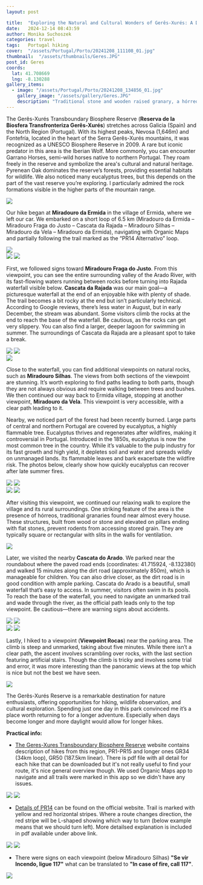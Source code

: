 ```yaml
---
layout: post

title:  "Exploring the Natural and Cultural Wonders of Gerês-Xurés: A December Adventure"
date:   2024-12-14 08:43:59
author: Monika Suchoszek
categories: travel
tags:	Portugal hiking 
cover:  "/assets/Portugal/Porto/20241208_111108_01.jpg"
thumbnail:  "/assets/thumbnails/Geres.JPG"
post_id: Geres
coords:
  lat: 41.708669
  lng: -8.130288
gallery_items:
  - image: "/assets/Portugal/Porto/20241208_134856_01.jpg"
    gallery_image: "/assets/gallery/Geres.JPG"
    description: "Traditional stone and wooden raised granary, a hórreo, on a hillside near Gerês."
---
```


The Gerês-Xurés Transboundary Biosphere Reserve (**Reserva de la Biosfera Transfronteriza Gerês-Xurés**) stretches across 
Galicia (Spain) and the North Region (Portugal). With its highest peaks, Nevosa (1,646m) and Fontefría, located in the 
heart of the Serra Gerês-Xurés mountains, it was recognized as a UNESCO Biosphere Reserve in 2009. A rare but iconic 
predator in this area is the Iberian Wolf. More commonly, you can encounter Garrano Horses, semi-wild horses native to 
northern Portugal. They roam freely in the reserve and symbolize the area's cultural and natural heritage. Pyrenean Oak 
dominates the reserve’s forests, providing essential habitats for wildlife. We also noticed many eucalyptus trees, but 
this depends on the part of the vast reserve you’re exploring. I particularly admired the rock formations visible in the 
higher parts of the mountain range.

<img src="/assets/Portugal/Porto/20241208_111108_01.jpg" />

Our hike began at **Miradouro da Ermida** in the village of Ermida, where we left our car. We embarked on a short loop of 6.5 km 
(Miradouro da Ermida – Miradouro Fraga do Justo – Cascata da Rajada – Miradouro Silhas – Miradouro da Vela – Miradouro da Ermida), 
navigating with Organic Maps and partially following the trail marked as the “PR14 Alternativo” loop.

<img src="/assets/Portugal/Porto/20241208_113004_01.jpg" />
<div class="row">
  <img src="/assets/Portugal/Porto/20241208_114348_01.jpg" class="column-50" />
  <img src="/assets/Portugal/Porto/20241208_113627_01.jpg" class="column-50" />
</div>

First, we followed signs toward **Miradouro Fraga do Justo**. From this viewpoint, you can see the entire surrounding valley of 
the Arado River, with its fast-flowing waters running between rocks before turning into Rajada waterfall visible below. 
**Cascata da Rajada** was our main goal—a picturesque waterfall at the end of an enjoyable hike with plenty of shade. The 
trail becomes a bit rocky at the end but isn’t particularly technical. According to Google reviews, there’s less water 
in August, but in early December, the stream was abundant. Some visitors climb the rocks at the end to reach the base of 
the waterfall. Be cautious, as the rocks can get very slippery. You can also find a larger, deeper lagoon for swimming in 
summer. The surroundings of Cascata da Rajada are a pleasant spot to take a break.

<div class="row">
  <img src="/assets/Portugal/Porto/20241208_122953_01.jpg" class="column-50" />
  <img src="/assets/Portugal/Porto/20241208_130642_01.jpg" class="column-50" />
</div>
<img src="/assets/Portugal/Porto/20241208_130539_01.jpg" />

Close to the waterfall, you can find additional viewpoints on natural rocks, such as **Miradouro Silhas**. The views from both 
sections of the viewpoint are stunning. It’s worth exploring to find paths leading to both parts, though they are not always 
obvious and require walking between trees and bushes. We then continued our way back to Ermida village, stopping at another 
viewpoint, **Miradouro da Vela**. This viewpoint is very accessible, with a clear path leading to it.

Nearby, we noticed part of the forest had been recently burned. Large parts of central and northern Portugal are covered 
by eucalyptus, a highly flammable tree. Eucalyptus thrives and regenerates after wildfires, making it controversial in Portugal. 
Introduced in the 1850s, eucalyptus is now the most common tree in the country. While it’s valuable to the pulp industry 
for its fast growth and high yield, it depletes soil and water and spreads wildly on unmanaged lands. Its flammable leaves 
and bark exacerbate the wildfire risk. The photos below, clearly show how quickly eucalyptus can recover after late summer
fires. 

<div class="row">
  <img src="/assets/Portugal/Porto/20241208_132806_01.jpg" class="column-50" />
  <img src="/assets/Portugal/Porto/20241208_132959_01.jpg" class="column-50" />
</div>
<div class="row">
  <img src="/assets/Portugal/Porto/20241208_133009_01.jpg" class="column-50" />
  <img src="/assets/Portugal/Porto/20241208_133028_01.jpg" class="column-50" />
</div>


After visiting this viewpoint, we continued our relaxing walk to explore the village and its rural surroundings. One 
striking feature of the area is the presence of hórreos, traditional granaries found near almost every house. These structures, 
built from wood or stone and elevated on pillars ending with flat stones, prevent rodents from accessing stored grain. 
They are typically square or rectangular with slits in the walls for ventilation.

<img src="/assets/Portugal/Porto/20241208_135700_01.jpg" />

Later, we visited the nearby **Cascata do Arado**. We parked near the roundabout where the paved road ends (coordinates: 
41.715924, -8.132380) and walked 15 minutes along the dirt road (approximately 850m), which is manageable for children. 
You can also drive closer, as the dirt road is in good condition with ample parking. Cascata do Arado is a beautiful, 
small waterfall that’s easy to access. In summer, visitors often swim in its pools. To reach the base of the waterfall, 
you need to navigate an unmarked trail and wade through the river, as the official path leads only to the top viewpoint. 
Be cautious—there are warning signs about accidents.

<div class="row">
  <img src="/assets/Portugal/Porto/20241208_141901_01.jpg" class="column-50" />
  <img src="/assets/Portugal/Porto/20241208_142332_01.jpg" class="column-50" />
</div>
<div class="row">
  <img src="/assets/Portugal/Porto/20241208_143209_01.jpg" class="column-50" />
  <img src="/assets/Portugal/Porto/20241208_142402_01.jpg" class="column-50" />
</div>

Lastly, I hiked to a viewpoint (**Viewpoint Rocas**) near the parking area. The climb is steep and unmarked, taking about 
five minutes. While there isn’t a clear path, the ascent involves scrambling over rocks, with the last section featuring 
artificial stairs. Though the climb is tricky and involves some trial and error, it was more interesting than the panoramic 
views at the top which is nice but not the best we have seen.

<img src="/assets/Portugal/Porto/20241208_145115_01.jpg" />

The Gerês-Xurés Reserve is a remarkable destination for nature enthusiasts, offering opportunities for hiking, wildlife 
observation, and cultural exploration. Spending just one day in this park convinced me it’s a place worth returning to 
for a longer adventure. Especially when days become longer and more daylight would allow for longer hikes.


__Practical info:__

* [The Geres-Xures Transboundary Biosphere Reserve](https://turismo.cm-terrasdebouro.pt/aventura/) website contains 
description of hikes from this region, PR1-PR15 and longer ones GR34 (34km loop), GR50 (187.5km linear). There is pdf file
with all detail for each hike that can be downloaded but it's not really useful to find your route, it's nice general 
overview though. We used Organic Maps app to navigate and all trails were marked in this app so we didn't have any issues.

<div class="row">
  <img src="/assets/Portugal/Porto/Screenshot_20241219_101439_Suunto.jpg" class="column-50" />
  <img src="/assets/Portugal/Porto/Screenshot_20241219_101449_Suunto_01.jpg" class="column-50" />
</div>

* [Details of PR14](https://turismo.cm-terrasdebouro.pt/listings/pr14-trilho-do-sobreiral-da-ermida/#en-pr14) can be found 
on the official website. Trail is marked with yellow and red horizontal stripes. Where a route changes direction, the 
red stripe will be L-shaped showing which way to turn (below example means that we should turn left). More detailsed explanation
is included in pdf available under above link.

<div class="row">
  <img src="/assets/Portugal/Porto/20241208_134714_01.jpg" class="column-50" />
  <img src="/assets/Portugal/Porto/20241208_125642_1.jpg" class="column-50" />
</div>

* There were signs on each viewpoint (below Miradouro Silhas) **"Se vir Incendo, ligue 117"** what can be translated to 
**"In case of fire, call 117"**. 
 <img src="/assets/Portugal/Porto/20241208_130529_02.jpg" />


  
